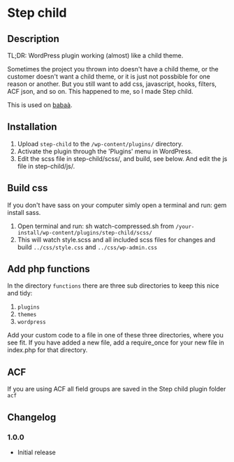 # Step child

## Description

TL;DR: WordPress plugin working (almost) like a child theme.

Sometimes the project you thrown into doesn't have a child theme, or the customer doesn't want a child theme, or it is just not possbible for one reason or another. But you still want to add css, javascript, hooks, filters, ACF json, and so on. This happened to me, so I made Step child. 

This is used on [babaà](https://babaa.es/).

## Installation

1. Upload `step-child` to the `/wp-content/plugins/` directory.
2. Activate the plugin through the 'Plugins' menu in WordPress.
3. Edit the scss file in step-child/scss/, and build, see below. And edit the js file in step-child/js/.

## Build css

If you don't have sass on your computer simly open a terminal and run: gem install sass.

1. Open terminal and run: sh watch-compressed.sh from `/your-install/wp-content/plugins/step-child/scss/`
2. This will watch style.scss and all included scss files for changes and build `../css/style.css` and `../css/wp-admin.css`

## Add php functions

In the directory `functions` there are three sub directories to keep this nice and tidy:

1. `plugins`
2. `themes`
3. `wordpress`

Add your custom code to a file in one of these three directories, where you see fit. If you have added a new file, add a require_once for your new file in index.php for that directory.

## ACF

If you are using ACF all field groups are saved in the Step child plugin folder `acf`
 
## Changelog

### 1.0.0

* Initial release
